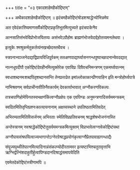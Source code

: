 +++
title = "०३ एकादशाहेमहैकोद्दिष्टम्"

+++
अथैकादशाहेमहैकोद्दिष्टम् ॥ इदंचमहैकोद्दिष्टंषोडशश्राद्धेभ्योभिन्नमेव

अत एवेदंकारिष्यमाणसर्वैकोद्दिष्टप्रकृतिभूतमित्युच्यते इदंचपाकेनैव

अत्नसातिसंभवेविप्रोभोजयितव्यः असंभवेऽग्रौहोमः ब्राह्मणंभोजयेदाद्देहोतव्यमनलेथवा ।

इत्युकेः श्मश्रुकर्मतुकर्तव्यंनखच्छेदस्तथैवच ।

स्त्रपनाभ्यञ्जनेदद्याद्विप्रायविधिपूर्वकम् ततःक्षणपाद्यार्घ्यासनगन्धपुष्पाच्छादनान्येवदद्यात्

नात्नधूपदीपौ एकोद्दिष्टंदेवहीनमित्युक्तेरेक एवाविप्रः दिवैवचनिमन्त्रणम् एकमर्घ्यपात्नम्

स्वधाशब्दनमःशब्दपितृशब्दानसन्ति तेनप्रत्तःप्रेत इमांल्लोकाकान्प्रीणयाहिन इति मन्त्रोहोर्घ्यपात्रे

नाभिश्रवणम् सर्वप्राचीनावीतिनैवकार्यम् देवकार्याभावात् अग्नौकरणविकल्पः

तत्रचपाणिहोमेपिनतस्यभक्षणंकिंत्वग्नौप्रक्षेपः एक एवपिण्डः अनुमन्त्रणादिसर्वममन्त्रकम्

स्वदितमितितृप्तिप्रश्नःकात्यायनानाम् अक्षय्यस्थाने उपतिष्ठतामितिवदेत्

अभिरम्यतामितिविसर्जनम् अभिरताः स्मेतिविप्रप्रतिवचनम् श्राद्धशेषभोजनंनास्ति

अन्तेस्त्रानम् नवश्राद्धेकोद्दिष्टेतुसर्वममन्त्रकमित्युक्तम् विप्राभावेत्वग्नावेकोद्दिष्टंयथा

अग्नौपायसंश्रपयित्वाज्यभागान्तेऽग्नेरग्रेश्राद्धप्रयोगंकृत्वाग्नौप्रेतपावाह्यगन्धाद्यैः

संपूज्यपृथ्वीतेपात्नमित्यादिनान्नंसंकल्प्योदीरतामवर इत्यष्टाभिश्चतुरावृत्ताभि ऋग्भिर्द्वत्निंशदाहुतीर्हुत्वापिण्डदानदिश्राद्धंसमापयेदिति

एवमेतदेकोद्दिष्टंस्त्रीणामपि ॥
